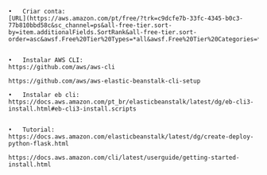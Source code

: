 	•	Criar conta: 
	[URL](https://aws.amazon.com/pt/free/?trk=c9dcfe7b-33fc-4345-b0c3-77b810bbd58c&sc_channel=ps&all-free-tier.sort-by=item.additionalFields.SortRank&all-free-tier.sort-order=asc&awsf.Free%20Tier%20Types=*all&awsf.Free%20Tier%20Categories=*all)


	•	Instalar AWS CLI: 
	https://github.com/aws/aws-cli

	https://github.com/aws/aws-elastic-beanstalk-cli-setup

	•	Instalar eb cli: 
	https://docs.aws.amazon.com/pt_br/elasticbeanstalk/latest/dg/eb-cli3-install.html#eb-cli3-install.scripts


	•	Tutorial: 
	https://docs.aws.amazon.com/elasticbeanstalk/latest/dg/create-deploy-python-flask.html

	https://docs.aws.amazon.com/cli/latest/userguide/getting-started-install.html
